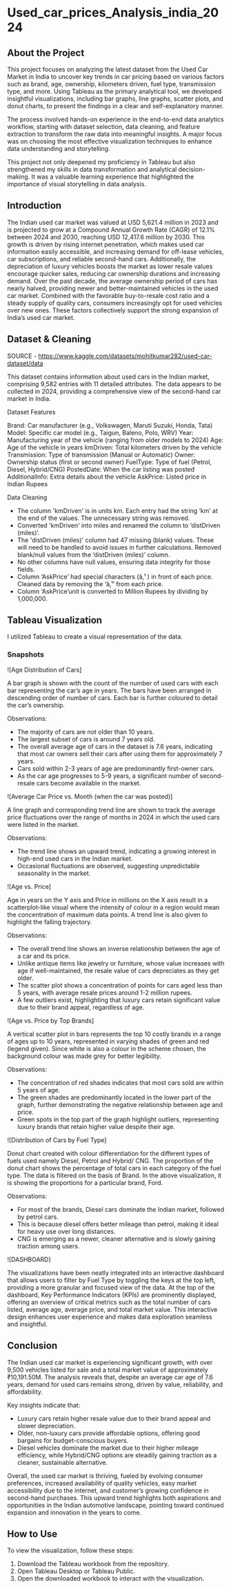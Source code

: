 # Used_car_prices_Analysis_india_2024


## About the Project

This project focuses on analyzing the latest dataset from the Used Car Market in India to uncover key trends in car pricing based on various factors such as brand, age, ownership, kilometers
driven, fuel type, transmission type, and more. Using Tableau as the primary analytical tool, we developed insightful visualizations, including bar graphs, line graphs, scatter plots, and donut
charts, to present the findings in a clear and self-explanatory manner.

The process involved hands-on experience in the end-to-end data analytics workflow, starting with dataset selection, data cleaning, and feature extraction to transform the raw data into
meaningful insights. A major focus was on choosing the most effective visualization techniques to enhance data understanding and storytelling.

This project not only deepened my proficiency in Tableau but also strengthened my skills in data transformation and analytical decision-making. It was a valuable learning experience that
highlighted the importance of visual storytelling in data analysis.

## Introduction

The Indian used car market was valued at USD 5,621.4 million in 2023 and is projected to grow at a Compound Annual Growth Rate (CAGR) of 12.1% between 2024 and 2030, reaching USD
12,417.6 million by 2030. This growth is driven by rising internet penetration, which makes used car information easily accessible, and increasing demand for off-lease vehicles, car subscriptions,
and reliable second-hand cars. Additionally, the depreciation of luxury vehicles boosts the market as lower resale values encourage quicker sales, reducing car ownership durations and
increasing demand. Over the past decade, the average ownership period of cars has nearly halved, providing newer and better-maintained vehicles in the used car market. Combined with
the favorable buy-to-resale cost ratio and a steady supply of quality cars, consumers increasingly opt for used vehicles over new ones. These factors collectively support the strong expansion of
India’s used car market.

## Dataset & Cleaning

SOURCE - https://www.kaggle.com/datasets/mohitkumar282/used-car-dataset/data

This dataset contains information about used cars in the Indian market, comprising 9,582 entries with 11 detailed attributes. The data appears to be collected in 2024, providing a comprehensive
view of the second-hand car market in India.

Dataset Features

Brand: Car manufacturer (e.g., Volkswagen, Maruti Suzuki, Honda, Tata)
Model: Specific car model (e.g., Taigun, Baleno, Polo, WRV)
Year: Manufacturing year of the vehicle (ranging from older models to 2024)
Age: Age of the vehicle in years
kmDriven: Total kilometers driven by the vehicle
Transmission: Type of transmission (Manual or Automatic)
Owner: Ownership status (first or second owner)
FuelType: Type of fuel (Petrol, Diesel, Hybrid/CNG)
PostedDate: When the car listing was posted
AdditionalInfo: Extra details about the vehicle
AskPrice: Listed price in Indian Rupees

Data Cleaning

* The column 'kmDriven' is in units km. Each entry had the string ‘km’ at the end of the
values. The unnecessary string was removed.
* Converted 'kmDriven' into miles and renamed the column to ‘distDriven (miles)’.
* The 'distDriven (miles)' column had 47 missing (blank) values. These will need to be
handled to avoid issues in further calculations. Removed blank/null values from the
‘distDriven (miles)’ column.
* No other columns have null values, ensuring data integrity for those fields.
* Column ‘AskPrice’ had special characters (â‚¹ ) in front of each price. Cleaned data by
removing the ‘â‚¹’ from each price.
* Column ‘AskPrice’unit is converted to Million Rupees by dividing by 1,000,000.

## Tableau Visualization

I utilized Tableau to create a visual representation of the data. 

### Snapshots

![Age Distribution of Cars]

A bar graph is shown with the count of the number of used cars with each bar representing the car’s age in years. The bars have been arranged in descending order of
number of cars. Each bar is further coloured to detail the car’s ownership.

Observations:
* The majority of cars are not older than 10 years.
* The largest subset of cars is around 7 years old.
* The overall average age of cars in the dataset is 7.6 years, indicating that most car owners sell their cars after using them for approximately 7 years.
* Cars sold within 2-3 years of age are predominantly first-owner cars.
* As the car age progresses to 5-9 years, a significant number of second-resale cars become available in the market.

![Average Car Price vs. Month (when the car was posted)]

A line graph and corresponding trend line are shown to track the average price fluctuations over the range of months in 2024 in which the used cars were listed in the market.

Observations:
* The trend line shows an upward trend, indicating a growing interest in high-end used cars in the Indian market.
* Occasional fluctuations are observed, suggesting unpredictable seasonality in the market.

![Age vs. Price]

Age in years on the Y axis and Price in millions on the X axis result in a scatterplot-like visual where the intensity of colour in a region would mean the concentration of
maximum data points. A trend line is also given to highlight the falling trajectory.

Observations:
* The overall trend line shows an inverse relationship between the age of a car and its price.
* Unlike antique items like jewelry or furniture, whose value increases with age if well-maintained, the resale value of cars depreciates as they get older.
* The scatter plot shows a concentration of points for cars aged less than 5 years, with average resale prices around 1-2 million rupees.
* A few outliers exist, highlighting that luxury cars retain significant value due to their brand appeal, regardless of age.

![Age vs. Price by Top Brands]

A vertical scatter plot in bars represents the top 10 costly brands in a range of ages up to 10 years, represented in varying shades of green and red (legend given). Since white is
also a colour in the scheme chosen, the background colour was made grey for better legibility.

Observations:
* The concentration of red shades indicates that most cars sold are within 5 years of age.
* The green shades are predominantly located in the lower part of the graph, further demonstrating the negative relationship between age and price.
* Green spots in the top part of the graph highlight outliers, representing luxury brands that retain higher value despite their age.

![Distribution of Cars by Fuel Type]

Donut chart created with colour differentiation for the different types of fuels used namely Diesel, Petrol and Hybrid/ CNG. The proportion of the donut chart shows the percentage 
of total cars in each category of the fuel type. The data is filtered on the basis of Brand. In the above visualization, it is showing the proportions for a particular brand, Ford.

Observations:
* For most of the brands, Diesel cars dominate the Indian market, followed by petrol cars.
* This is because diesel offers better mileage than petrol, making it ideal for heavy use over long distances.
* CNG is emerging as a newer, cleaner alternative and is slowly gaining traction among users.

![DASHBOARD]

The visualizations have been neatly integrated into an interactive dashboard that allows users to filter by Fuel Type by toggling the keys at the top left, providing a more granular
and focused view of the data. At the top of the dashboard, Key Performance Indicators (KPIs) are prominently displayed, offering an overview of critical metrics such as the
total number of cars listed, average age, average price, and total market value. This interactive design enhances user experience and makes data exploration seamless and insightful.

## Conclusion

The Indian used car market is experiencing significant growth, with over 9,500 vehicles listed for sale and a total market value of approximately ₹10,191.50M. The analysis reveals that, despite
an average car age of 7.6 years, demand for used cars remains strong, driven by value, reliability, and affordability.

Key insights indicate that:
* Luxury cars retain higher resale value due to their brand appeal and slower depreciation.
* Older, non-luxury cars provide affordable options, offering good bargains for budget-conscious buyers.
* Diesel vehicles dominate the market due to their higher mileage efficiency, while Hybrid/CNG options are steadily gaining traction as a cleaner, sustainable alternative.

Overall, the used car market is thriving, fueled by evolving consumer preferences, increased availability of quality vehicles, easy market accessibility due to the internet, and customer’s
growing confidence in second-hand purchases. This upward trend highlights both aspirations and opportunities in the Indian automotive landscape, pointing toward continued expansion and
innovation in the years to come.

## How to Use

To view the visualization, follow these steps:
1. Download the Tableau workbook from the repository.
2. Open Tableau Desktop or Tableau Public.
3. Open the downloaded workbook to interact with the visualization.
